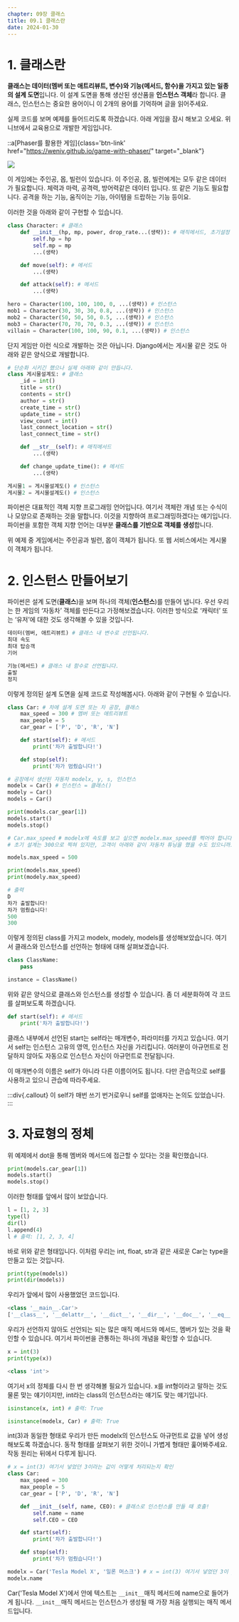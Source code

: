 ```yaml
---
chapter: 09장 클래스
title: 09.1 클래스란
date: 2024-01-30
---
```


# 1. 클래스란

**클래스는 데이터(멤버 또는 애트리뷰트, 변수)와 기능(메서드, 함수)을 가지고 있는 일종의 설계 도면**입니다. 이 설계 도면을 통해 생산된 생산품을 **인스턴스 객체**라 합니다. 클래스, 인스턴스는 중요한 용어이니 이 2개의 용어를 기억하며 글을 읽어주세요.

실제 코드를 보며 예제를 들어드리도록 하겠습니다. 아래 게임을 잠시 해보고 오세요. 위니브에서 교육용으로 개발한 게임입니다.

::a[Phaser를 활용한 게임]{class='btn-link' href="https://weniv.github.io/game-with-phaser/" target="\_blank"}

![](/images/python/chapter09/1-1.png)

이 게임에는 주인공, 몹, 빌런이 있습니다. 이 주인공, 몹, 빌런에게는 모두 같은 데이터가 필요합니다. 체력과 마력, 공격력, 방어력같은 데이터 입니다. 또 같은 기능도 필요합니다. 공격을 하는 기능, 움직이는 기능, 아이템을 드랍하는 기능 등이요.

이러한 것을 아래와 같이 구현할 수 있습니다.

```python
class Character: # 클래스
    def __init__(hp, mp, power, drop_rate...(생략)): # 매직메서드, 초기설정
        self.hp = hp
        self.mp = mp
        ...(생략)

    def move(self): # 메서드
        ...(생략)

    def attack(self): # 메서드
        ...(생략)

hero = Character(100, 100, 100, 0, ...(생략)) # 인스턴스
mob1 = Character(30, 30, 30, 0.8, ...(생략)) # 인스턴스
mob2 = Character(50, 50, 50, 0.5, ...(생략)) # 인스턴스
mob3 = Character(70, 70, 70, 0.3, ...(생략)) # 인스턴스
villain = Character(100, 100, 90, 0.1, ...(생략)) # 인스턴스
```

단지 게임만 이런 식으로 개발하는 것은 아닙니다. Django에서는 게시물 같은 것도 아래와 같은 양식으로 개발합니다.

```python
# 단순화 시키긴 했으나 실제 아래와 같이 만듭니다.
class 게시물설계도: # 클래스
    _id = int()
    title = str()
    contents = str()
    author = str()
    create_time = str()
    update_time = str()
    view_count = int()
    last_connect_location = str()
    last_connect_time = str()

    def __str__(self): # 매직메서드
        ...(생략)

    def change_update_time(): # 메서드
        ...(생략)

게시물1 = 게시물설계도() # 인스턴스
게시물2 = 게시물설계도() # 인스턴스
```

파이썬은 대표적인 객체 지향 프로그래밍 언어입니다. 여기서 객체란 개념 또는 수식이나 모양으로 존재하는 것을 말합니다. 이것을 지향하여 프로그래밍하겠다는 얘기입니다. 파이썬을 포함한 객체 지향 언어는 대부분 **클래스를 기반으로 객체를 생성**합니다.

위 예제 중 게임에서는 주인공과 빌런, 몹이 객체가 됩니다. 또 웹 서비스에서는 게시물이 객체가 됩니다.

# 2. 인스턴스 만들어보기

파이썬은 설계 도면(**클래스**)을 보며 하나의 객체(**인스턴스**)를 만들어 냅니다. 우선 우리는 한 게임의 ‘자동차’ 객체를 만든다고 가정해보겠습니다. 이러한 방식으로 ‘캐릭터’ 또는 ‘유저’에 대한 것도 생각해볼 수 있을 것입니다.

```python
데이터(멤버, 애트리뷰트) # 클래스 내 변수로 선언됩니다.
최대 속도
최대 탑승객
기어

기능(메서드) # 클래스 내 함수로 선언됩니다.
출발
정지
```

이렇게 정의된 설계 도면을 실제 코드로 작성해봅시다. 아래와 같이 구현될 수 있습니다.

```python
class Car: # 차에 설계 도면 또는 차 공장, 클래스
    max_speed = 300 # 멤버 또는 애트리뷰트
    max_people = 5
    car_gear = ['P', 'D', 'R', 'N']

    def start(self): # 메서드
        print('차가 출발합니다!')

    def stop(self):
        print('차가 멈췄습니다!')

# 공장에서 생산된 자동차 modelx, y, s, 인스턴스
modelx = Car() # 인스턴스 = 클래스()
modely = Car()
models = Car()

print(models.car_gear[1])
models.start()
models.stop()

# Car.max_speed # modelx에 속도를 보고 싶으면 modelx.max_speed를 찍어야 합니다.
# 초기 설계는 300으로 찍혀 있지만, 고객이 아래와 같이 자동차 튜닝을 했을 수도 있으니까요.

models.max_speed = 500

print(models.max_speed)
print(modely.max_speed)
```

```python
# 출력
D
차가 출발합니다!
차가 멈췄습니다!
500
300
```

이렇게 정의된 class를 가지고 modelx, modely, models를 생성해보았습니다. 여기서 클래스와 인스턴스를 선언하는 형태에 대해 살펴보겠습니다.

```python
class ClassName:
    pass
```

```python
instance = ClassName()
```

위와 같은 양식으로 클래스와 인스턴스를 생성할 수 있습니다. 좀 더 세분화하여 각 코드를 살펴보도록 하겠습니다.

```python
def start(self): # 메서드
    print('차가 출발합니다!')
```

클래스 내부에서 선언된 start는 self라는 매개변수, 파라미터를 가지고 있습니다. 여기서 self는 인스턴스 고유의 영역, 인스턴스 자신을 가리킵니다. 여러분이 아규먼트로 전달하지 않아도 자동으로 인스턴스 자신이 아규먼트로 전달됩니다.

이 매개변수의 이름은 self가 아니라 다른 이름이어도 됩니다. 다만 관습적으로 self를 사용하고 있으니 관습에 따라주세요.

:::div{.callout}
이 self가 매번 쓰기 번거로우니 self를 없애자는 논의도 있었습니다.
:::

# 3. 자료형의 정체

위 예제에서 dot을 통해 멤버와 메서드에 접근할 수 있다는 것을 확인했습니다.

```python
print(models.car_gear[1])
models.start()
models.stop()
```

이러한 형태를 앞에서 많이 보았습니다.

```python
l = [1, 2, 3]
type(l)
dir(l)
l.append(4)
l # 출력: [1, 2, 3, 4]
```

바로 위와 같은 형태입니다. 이처럼 우리는 int, float, str과 같은 새로운 Car는 type을 만들고 있는 것입니다.

```python
print(type(models))
print(dir(models))
```

우리가 앞에서 많이 사용했었던 코드입니다.

```python
<class '__main__.Car'>
['__class__', '__delattr__', '__dict__', '__dir__', '__doc__', '__eq__', '__format__', '__ge__', '__getattribute__', '__gt__', '__hash__', '__init__', '__init_subclass__', '__le__', '__lt__', '__module__', '__ne__', '__new__', '__reduce__', '__reduce_ex__', '__repr__', '__setattr__', '__sizeof__', '__str__', '__subclasshook__', '__weakref__', 'car_gear', 'max_people', 'max_speed', 'start', 'stop']
```

우리가 선언하지 않아도 선언되는 되는 많은 매직 메서드와 메서드, 멤버가 있는 것을 확인할 수 있습니다. 여기서 파이썬을 관통하는 하나의 개념을 확인할 수 있습니다.

```python
x = int(3)
print(type(x))
```

```python
<class 'int'>
```

여기서 x의 정체를 다시 한 번 생각해볼 필요가 있습니다. x를 int형이라고 말하는 것도 물론 맞는 얘기이지만, int라는 class의 인스턴스라는 얘기도 맞는 얘기입니다.

```python
isinstance(x, int) # 출력: True
```

```python
isinstance(modelx, Car) # 출력: True
```

int(3)과 동일한 형태로 우리가 만든 modelx의 인스턴스도 아규먼트로 값을 넣어 생성 해보도록 하겠습니다. 동작 형태를 살펴보기 위한 것이니 가볍게 형태만 훑어봐주세요. 작동 원리는 뒤에서 다루게 됩니다.

```python
# x = int(3) 여기서 넣었던 3이라는 값이 어떻게 처리되는지 확인
class Car:
    max_speed = 300
    max_people = 5
    car_gear = ['P', 'D', 'R', 'N']

    def __init__(self, name, CEO): # 클래스로 인스턴스를 만들 때 호출!
        self.name = name
        self.CEO = CEO

    def start(self):
        print('차가 출발합니다!')

    def stop(self):
        print('차가 멈췄습니다!')

modelx = Car('Tesla Model X', '일론 머스크') # x = int(3) 여기서 넣었던 3이 __init__ 메직메서드에서 처리!
modelx.name
```

Car('Tesla Model X')에서 안에 텍스트는 `__init__`매직 메서드에 name으로 들어가게 됩니다. `__init__`매직 메서드는 인스턴스가 생성될 때 가장 처음 실행되는 매직 메서드입니다.
